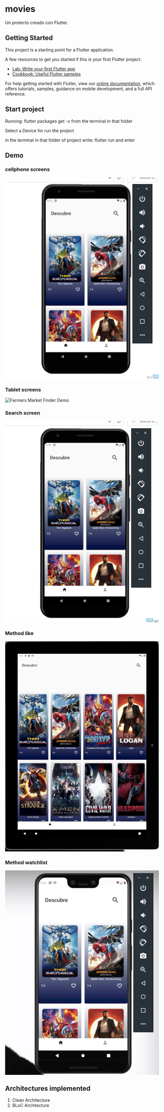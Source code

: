 # movies

Un protecto creado con Flutter.

## Getting Started

This project is a starting point for a Flutter application.

A few resources to get you started if this is your first Flutter project:

- [Lab: Write your first Flutter app](https://flutter.dev/docs/get-started/codelab)
- [Cookbook: Useful Flutter samples](https://flutter.dev/docs/cookbook)

For help getting started with Flutter, view our
[online documentation](https://flutter.dev/docs), which offers tutorials,
samples, guidance on mobile development, and a full API reference.

## Start project

 Running: flutter packages get -v from the terminal in that folder

 Select a Device for run the project

 in the terminal in that folder of project write: flutter run  and enter

## Demo
  ### cellphone screens
 ![Farmers Market Finder Demo](demo/views.gif)

  ### Tablet screens
  ![Farmers Market Finder Demo](demo/tablet.gif)

  ### Search screen
  ![Farmers Market Finder Demo](demo/searchview.gif)
 
  ### Method like
  ![Farmers Market Finder Demo](demo/like.gif)

  ### Method watchlist
  ![Farmers Market Finder Demo](demo/watchlist.gif)

  ## Architectures implemented
   1. Clean Architecture
   2. BLoC Architecture

